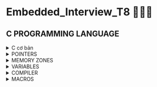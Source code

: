 # Embedded_Interview_T8 🥰🥰🥰
## C PROGRAMMING LANGUAGE
<details>
	
<summary>C cơ bản </summary>

### Data types
- Một số datatype thông dụng:
    | Name | Type | Range |
  |:------:|:--------:|:--------:|
  |int8|1 byte signed|-128 to 127|
	|uint8_t |1 byte unsgined|0 to 255|
	|int16_t |2 bytes signed|-32768 to 32767|
    |uint16_t|2 byte unsigned|0 to 65535|
    |int32_t |2 byte unsigned|-2147483648 to 2147483647|
    |uint32_t|4 bytes unsigned|0 to 4294967295|
    |int64_t |8 bytes signed|-9223372036854775808 to 9223372036854775807|
    |uint64_t|8 bytes unsigned|0 to 18446744073709551615|
- uint8_t/int8_t có độ lớn 8 bits = 1 byte. Bit là đơn vị lưu trữ nhỏ nhất.

### Sử dụng typedef
- Typedef sử dụng để redefine kiểu dữ liệu
` typedef int songuyen; `
- Sau khi đã redefine, ta có thể sử dụng songuyen thay cho int
```
#include"stdio.h:
typedef int so_nguyen;
int main()
{
  so_nguyen n= 9;
  printf("So nguyen la: %d\n", n);
}
```
### Fucntions:
- Functions are a group of statements used to perform cerion actions, and they are important for reusing code.
#### Ví dụ:
```c
#include <stdio.h>
void tich(int a, int b){  //Đây là hàm tich()
    printf("Tich %d va %d la %d",a, b, a*b);
}
int tong(int c, int d){ //Hàm này có kiểu trả về là int
    return c+d;
}
int main(){
    tich(2,3); // tich 2 va 3 la 6
    printf("Tong c va d la %d",tong(4,5)); //Tong c va d la 9
    return 0;
}
```

### Loops:

#### - For loop:
- When you know exactly how many times you want to loop through your code, use the `for` loop insted of a `while` loop.
```c
for (khởi tạo giá trị biến lặp; điều kiện lặp; cập nhật biến sau mỗi vòng lặp)
{
	// Statements
}
```
#### - While loop:
- Loops can execut a block of code as long as a specifed condition is reached.
```c
while(condition)
{
	// code block
}
```
#### - Do...While loop:
- Do...while loop is similar to a while loop, except the fact that it is guaranteed to execute at least one time.
```c
do
{
	// code block
} while(condition)
```
### Conditional branching:
	It is also called as `branching` as a program decides which statement to excecute based on the result of the evaluated condition. 
 #### If...else statement:
 - If statement is used to specify  block of code to be executed if a condition is `true`.
 - Else statement is used to specify a block of code to be executed if a condition is `false`.
 - Read more about `If - Elseif - Else`.
 #### Enum & Switch case:
 - Enum(enumeration) is used to assigned names to integral constants, the names make a programe `easy to read and maintain`.
   - Khai báo:
     ```
     enum _varname { A, B, C};
     ```
     ##### Ví dụ:
     ```c
     enum days_of_week { MON=0, TUE, WED, THU, FRI, SAT, SUN};
     ```
   - Khởi tạo:
     ```
     enum _varname _objetname;
     ```
     ##### Ví dụ:
     ```c
     enum days_of_week day = MON;
     ```
- Switch case : Selects one of many code blocks to be executed insted of many `if...else`
  - Syntax
  ```c
  switch(expression) {
  case x:
    // code block
    break;
  case y:
    // code block
    break;
  default:
    // code block
	}
  ```
  - Ví dụ:
  ```c
  switch(day)
  {
	case MON:
		// code block
		break;
	case TUE:
		// code block
		break;
	default:
		// code block
  }
  ```
</details>

<details>
<summary>POINTERS</summary> 
 
### Pointer
- Pointer is a variable that stores address of another object(var, func, ...).
`int a=0;`
`int* ptr = &a;` 
==> *ptr is variable, ptr is value
- Get the memory addres of a variable : using `&`
```c
int a=0;
printf("the memory address of a is: %p", &a);
```
- Get the from the memory address(depointer): using `*`
```c
int *ptr= &a;
printf("the value of address %p is %d", ptr, *ptr);
```
### RAM architecture
- Chứa rất nhiều ô nhớ, mỗi ô nhớ có kích thước 1byte = 8bits.
	vd: RAM 8GB ~ 8 tỷ ô nhớ
- Mỗi ô nhớ có địa chỉ duy nhất và địa chỉ này được đánh số từ 0 trở đi. Nếu CPU 64 bit thì RAM có tối đa 2^64 
địa chỉ ô nhớ. 
0x0000000000000000
0x0000000000000001
0x0000000000000002
0x0000000000000003
..................
0xffffffffffffffff
- Khi khai báo biến, compiler sẽ dành riêng một vùng nhớ với địa chỉ duy nhất để lưu biến. Compiler có nhiệm vụ liên
địa chỉ các ô nhớ đó với tên biến. Khi ta gọi tên biến, nó sẽ tự động truy xuất đến vùng nhớ đã liên kết với tên biến
để lấy dữ liệu. Ví dụ: 
```c 
uint32_t a=0;
```
- Biến a 4 bytes sẽ cần 4 ô nhớ. Giả sử địa chỉ của a là 0x0000
Nó sẽ sử dụng 4 ô nhớ có địa chỉ là 0x0000 0x0001 0x0002 0x0003

### Syntax of pointer
`datatype* nameofpointer= nullptr;`
- Ví du:
```c
	int* ptr;
	float* ptr;
	void* arr[];
```
### There are several types of pointers in C
#### 1. Null pointer
- Value NULL is assigend a the time of declaration. 
- Khi ta khai báo pointer mà không gán giá trị( `Wild Pointer` or `Uninitialized Pointer` by the way), nó có thể trỏ đến 
một địa chỉ nhớ bất kỳ. So if we still no use pointer yet, we should assign nulll value to it to avoid to crash or behave badly.
#### 2. Void pointer
- Là kiểu con trỏ chưa khai báo kiểu dữ liệu liên kết với nó. Nó có thể chứa địa chỉ của bất kỳ kiểu dữ liệu nào. 
- Nó có chuyển chuyển kiểu dữ liệu của địa chỉ nó đang chứa thành bất cứ kiểu gì bằng việc sử dụng `type casting`.
```c
#include"stdio.h"
void cal(int a, int b)
{
    printf("%d+%d=%d\n", a, b, a+b);
}
int main()
{
    int a=9;
    void* ptr = NULL;
    ptr= &a;
    printf("the value of ptr is: %d\n", *(int*)ptr);
    ptr= &cal;
    ((void(*)(int,int))ptr)(6,9);
}
```
<h3 align="center"> ===Khi casting các hàm phức tạp cần lưu ý các dấu ngoặc=== </p>

#### 3. Function pointer
- Dùng để trỏ đến địa chỉ các hàm
- Cú pháp: datatype(*nameofptr)(input_parameter);
- Ví dụ:
```c
int(*ptr)(int, int);
void(*ptr)(int, int)= &cal; 
```
- Có thể sử dụng function pointer as a input parameter
```c
#include<stdio.h>
void tong (int a, int b){
    printf("Tong %d va %d la: %d",a ,b, a+b);
}
void tinhtoan(void(*ptrTinhToan)(int,int), int a, int b){
    printf("Tinh toan\n");
    ptrTinhToan(a,b);
}
int main(){
    tinhtoan(&tong, 3, 4); //Tong 3 va 4 la: 7
    return 0;
}
```
- Hoặc có thể sử dụng nó trong một mảng:
```c#include<stdio.h>
void tong (int a, int b){
    printf("Tong %d va %d la: %d",a ,b, a+b);
}
void hieu (int a, int b){
    printf("Hieu %d va %d la: %d", a, b, a-b);
}
int main(){
    
    void *ptr[]={&tong, &hieu};
    ((void(*)(int ,int))ptr[0])(2,3); // Tong 2 va 3 la 5
    ((void(*)(int ,int))ptr[1])(5,2); // Hieu 5 va 2 la 3
    return 0;
}
``` 
#### 4. Pointer to pointer
- A pointer is a variable that stores the address of another pointer.
- Ứng dụng: Linked list, dynamic allocation of multi-dimensional arrays...
- Ví dụ.
```c
int **ptp= NULL;
int a= 9;
int *ptr= &a;
ptp = &ptr;
printf("ptp address - value: %p - %p\n", ptp, *ptp);
printf("ptr address - value: %p - %d\n", ptr, **ptp);
```
#### 5. Size of pointers
- Size of pointers depend on architecture of OS:
	|MS-DOS|WIN32|WIN64|
	|:----:|:----:|:----:|
	| 2 bytes | 4 bytes | 8 bytes |
- Kích thước của biến con trỏ cho bất kì kiểu dữ liệu nào đều bằng nhau. Ví dụ:
```c
#include <stdio.h>

int main() {
	char *p1;
	int *p2;
	float *p3;
	double *p4;
	printf("Size of char type pointer: %lu\n bytes",sizeof(char *));   // 8 bytes
    printf("Size of int type pointer: %lu\n bytes",sizeof(int *));     // 8 bytes
    printf("Size of float type pointer: %lu\n bytes",sizeof(float *)); // 8 bytes
    printf("Size of double type pointer: %lu\n bytes",sizeof(double *));// 8 bytes
	return 0;
}
```


</details>
<details>
<summary>MEMORY ZONES</summary>
<h3  align="center">
STACK<br>
___________<br>
^^^^^^<br>
^^^^^^<br>

^^^^^^<br>
HEAP<br>
___________<br>
BSS<br>
___________<br>
DATA<br>
___________<br>
TEXT<br>
</h3>

### 1. TEXT(READ ONLY)
- Read only
- Chứa khai báo hằng số. 
### 2. DATA - Initialized data
- Chứa biến global, static với giá trị khởi tạo khác 0
- Giải phóng sau khi kết thúc chương trình.
`c int a= 0;`
### 3. BSS - Uinitialized data
- Chứ biến global, static với giá trị khởi tạo bằng 0 hoặc chưa khởi tạo.
`c int a;`
- Giải  phóng sau khi kết thúc chương trình.
- Sau khi khởi tạo giá trị khác 0 cho nó. biến này vẫn thuộc vùng BSS***
### 4. STACK
- R/W nhanh hơn, được khởi tạo khi compiling.
- Vùng nhớ có kích thước cố định, phụ thuộc vào kiến trúc OS.
- Chứa biến local, input parameters
- Giải phóng sau khi go out of scope.
- Lỗi stack overflow : Khi khởi tạo quá nhiều local variables hoặc đệ quy vô tận.
```c
int foo(int x)
{
	printf("de quy khong gioi han\n");
	return foo(x);
}
```
### 5. HEAP
- Kích thước có thể thay đổi.
- Chứa các biến global khi sử dụng dynamically allocation như malloc, realloc, calloc...
- Tồn tại hết chương trình. Chỉ giải phóng khi gọi hàm free(); `It may cause memory leak`
- Nếu cấp phát động quá nhiều mà không giải phóng sẽ bị `heap overflow`
- Nếu khởi vùng nhớ quá lớn mà heap không thể lưu trữ 1 lần được cũng sẽ bị lỗi:
```c
int *A = (int *)malloc(sizeof(int)*18446744073709551615); // Khỏi tạo mảng động có kích thước quá lớn.
```

### ARRAY
- Mảng dùng để lưu trữ nhiều giá trị vào một biến thay vì phải tạo nhiều biến riêng lẻ cho từng giá trị một.
- Cú pháp:
`c typedata name_array[] = {};
- Ví dụ:
```c
uint8_t arr[]= {1,2,3,4,5};
void *ptr[]={};
```
- Gía trị của mảng chính là địa chỉ của ô nhớ ddauf tiên. Ta có thể di chuyển điến địa chỉ của biến thứ 2 bằng cách (arr+1)
```c
uint8_t arr[5]= {1,2,3,4,5};
    uint32_t arr1[2]= {6,7};
    for(int i=0; i<5; i++)
        printf("Dia chi cac phan tu cua arr lan luot la: %p\n", arr+i);
    printf("==============\n");
    for(int i=0; i<2; i++)
        printf("Dia chi cac phan tu cua arr1 lan luot la: %p\n", arr1+i);
/*
Dia chi thu 0 cua arr la: 0000002e3fbff893
Dia chi thu 1 cua arr la: 0000002e3fbff894
Dia chi thu 2 cua arr la: 0000002e3fbff895
Dia chi thu 3 cua arr la: 0000002e3fbff896
Dia chi thu 4 cua arr la: 0000002e3fbff897
==============
Dia chi thu 0 cua arr1 la: 0000002e3fbff888
Dia chi thu 1 cua arr1 la: 0000002e3fbff88c
*/
```

### Dynamically Allocation
- Khởi tạo mảng mà kích thước của nó có thể thay đổi trong quá trình chương trình đang chạy (runtime).
#### 1. malloc() or memory allocation
- Khởi tạo động một mảng động với kích thước chỉ định.
```c
datatype *arr_name= (casttype*)malloc(sizeof(datatype)*n);
```
#### 2. calloc() or contiguos allocation
Calloc giống với malloc nhưng có 2 diểm khác biệt:
 - Nó khởi tạo giá trị mặc định là 0.
 - Cú pháp truyền vào 2 thông số : kích thước mảng và kích thước của kiểu dữ liệu
 ```c
 datatype *arr_name= (casttype*)calloc(n, sizeof(datatype));
```
#### 3. free() - deallocate the memory
- Dùng để thu hồi vùng nhớ. Avoid memory leaks.
  ```c
  int *arr= (int*)malloc(n*sizedof(int));
  free(ptr);
  ```
#### 4. realloc() or re-allocation
- Dùng để thay đổi kích thước của mảng động
- Ví dụ:
  ```c
  int *arr= (int*)malloc(n*sizedof(int));
  arr= realloc(arr, m*sizeof(int));
  ```

</details>
<details>
<summary>VARIABLES</summary>
	
- Biến là một vùng bộ nhớ được đặt tên cho phép dễ dàng lưu trữ và truy xuất dữ liệu. Tùy vào loại kiểu dữ kiệu của biến mà kích thước vùng nhớ này khác nhau. Ví dụ:
	```c
	uint32_t= 0; // 4 bytes
	char c= 's'; // 1 byte
	```
<h3 align="center"> >>>There are several varible types<<<</h3>
<br>
	
### 1. Local variable
- Khởi tạo tại STACK
- Bị hủy giá trị khi thoát ra khỏi local scope. Ví dụ:
	```c
	#include <stdio.h>
	void	foo(void)
	{
		int	a;
		a = 10;
		printf("Foo function: Variable a = %d\n", a);
	} // the variable 'a' ceases to exist in RAM here.
	int	main(void)
	{
		foo();
		printf("Main: Variable a = %d\n", a);
		// ERROR : main does not know any variable named 'a'!
		return (0);
	}
	```
- Tuy nhiên, ta vẫn có cách để thay đổi giá trị của biến local từ bên ngoài bằng cách truyền địa chỉ vùng nhớ của nó làm tham số và truy cập vào địa chỉ để thay đổi.
	```c
	#include <stdio.h>
	void	foo(int *a)
	{
		*a = 145; // Change what is at the address of 'a'
		printf("Foo: Variable a = %d\n", *a); // *a == 145
	}
	int	main(void)
	{
		int a;
		a = 10;
		printf("Main: Variable a = %d\n", a); // a == 10
		foo(&a); // Pass the address of 'a', not the value
		printf("Main: Variable a = %d\n", a); // a == 145
		return (0);
	}
	```
### 2. Global variable - extern keyword
- Khởi tạo trong vùng nhớ DATA hoặc BSS
- Khởi tạo bằng cách khai báo nó ngoài phạm vi của bất kì hàm nào. Điều này có nghĩa là nó có thể được truy cập trong phạm vi của bất kỳ hàm nào.
#### Thứ tự ưu tiên của global>local
  - Khi khai báo hai biến cùng tên với kiểu global và local, thứ tự ưu tiên sẽ khác nhau. Ví dụ:
  ```c
 	#include <stdio.h>
	int	a; // Global variable initialized to 0 by default
	void	foo(void)
	{
		a = 42;
		printf("Foo: a = %d\n", a); // a == 42
	}
	void	global_a(void)
	{
		// Prints the value of the global variable
		printf("-------------- GLOBAL A: a = %d\n", a);
	}
	int	main(void)
	{
		int a; // Local variable with the same name as the global
		a = 100;
		global_a(); // a globale == 0
		printf("Main: a = %d\n", a); // a locale == 100
		foo();
		printf("Main: a = %d\n", a); // a locale == 100
		global_a(); // a globale == 42
		a = 200;
		printf("Main: a = %d\n", a); // a locale == 200
		global_a(); // a globale == 42
		return (0);
	}
```

#### Phạm vi của biến global - extern keyword
- Bất kỳ hàm nào của chương trình đều có thể truy cập vào biến global. Nếu chúng ta muốn sử dụng biến này ở trong một file khác thì chỉ việc thêm keyword `extern` vào trước và reinitialize nó.
- Tuy nhiên, việc truy cập từ bất kỳ đâu có thể dẫn tới vấn đề bảo mật. Khi đó ta sẽ cần sử dụng `static global variable`.
- Ví dụ:
  Trong file lib.c
  ```c
	#include <stdio.h>
	
	int	a = 100; // Global variable declared and defined here
	
	void	foo(void)
	{
		a = 42;
		printf("Foo: a = %d\n", a); // a == 42
	}
  ```
  Trong file main.c
  	```c
  	#include <stdio.h>

	extern int	a; // Global variable, defined elsewhere
	
	void foo(void);	// Foo prototype, defined elsewhere
			// is identical to
			// extern void foo(void);
	
	int	main(void)
	{
		printf("Main: a = %d\n", a); // a == 100
		foo();
		printf("Main: a = %d\n", a); // a == 42
		a = 200;
		printf("Main: a = %d\n", a); // a == 200
		return (0);
	}
  ```
- Terminal sẽ in ra như sau:
  	```c
	Main: a = 100
	Foo: a = 42
	Main: a = 42
	Main: a = 200
  ```
  <h3 align= "center" col="red"> ***Lưu ý: Khi compile phải liệt kê đầy đủ các file liên quan thì mới nhận được biến extern. `c gcc main.c lib.c -o main`</h3>

### 3. Local static
- Khởi tạo trong BSS/DATA.
- Biến này thực chất chả giống gì biến local. Nó tồn tại như biến global, không mất đi khi thoát khỏi scope và được khởi tạo giá trị mặc định là 0.
- Tuy nhiên từ khóa static hạn chế phạm vi của nó thuộc về hàm chứa nó.
- - Ví dụ:
  ```c
	#include <stdio.h>
	void	foo(void)
	{
		int		a = 100;
		static int	b = 100;
		printf("a = %d, b = %d\n", a, b);
		a++;
		b++;
	}
	int	main(void)
	{
		foo();
		foo();
		foo();
		foo();
		foo();
		return (0);
	}
```
- Lúc này, ta thấy rõ sự khác biệt.
	```c
	a = 100, b = 100
	a = 100, b = 101
	a = 100, b = 102
	a = 100, b = 103
	a = 100, b = 104
```
### 4. Global static
- Được khởi tạo tại DATA hoặc BSS
- Biến này chỉ được sử dụng trong phạm vi file.c chứa nó mà thôi, không thể truy cập từ file.c khác kể cả dùng extern.
- Nếu trong file đó có hàm sử dụng biến này, ta vẫn có thể gọi hàm đó sang file khác băng extern keyword. Điều này được ứng dụng trong ` thiết kế thư viện `, chỉ cho phép người dùng sử dụng tính năng chứ không được phép truy cập thay đổi giá trị của biến.
- Ứng dụng: Dùng để thiết kế thư viện.
	- Trong file main.c
   ```c
	#include <stdio.h>
	
	extern void test(); //extern sử dụng để lấy dữ liệu từ file test.c
	
	extern int a;
	// Lỗi vì không thể lấy biến a từ test.c do static toàn cục.Nếu trong test.c thay static int a = 1 thành int a = 1 thì chương trình đúng.
	int main(){
	    test(); // a = 1
	    a = 10  // a = 10
	    test(); // a = 11
	    return 0;
	}
```
	- Trong file lib.c
	```c
	#include <stdio.h>
	
	static int a = 1; //Static toàn cục -> DATA
	//int a=1;
	void test(){
	    printf("a=%d\n", a); 
	    a++;
	}
```
### 5. Register variables
- Khai báo trực tiếp trong thanh ghi register của CPU instead of RAM. Nó sẽ được truy xuất trực tiếp vào ALU từ register nên tốc độ xử lý rất nhanh.
- Ở một số máy tính có RAM xịn và tối ưu hệ thống thì tốc độ cũng khá cao nhưng vấn kém kiểu khai báo này .
- Ứng dụng: Viết firmware cho CPU.
- Ví dụ:
```c
	#include"stdio.h"
	#include"time.h"
	
	int main()
	{
	    clock_t start, end;
	    double test=0;
	    register int a;
	    start= clock();
	    for(int i=0; i<0xFFFFFFFF; i++)
	    {}
	    end= clock();
	    test= ((double)(end-start))/CLOCKS_PER_SEC;
	    printf("time    : %f\n", test);
	
	
	}
```
### Volatile varibale
- Khi compiler biên dịch chương trình, nó thấy các biến lặp lại giá trị qua các vòng lặp nó sẽ tự động tối ưu để tiết kiệm bộ nhớ.
	```c
	int a;
	while(1)
	{
	a=1;
	}
	```
 - Nhưng khi giá trị của biến thay đổi qua các vòng lặp, nó sẽ không hiểu được. Vì vậy khai báo biến sử dụng keyword volatile, nó sẽ thông báo cho compiler biết biến này có thể thay đổi giá trị bất cứ lúc nào sau các vòng lặp để tránh bị nó tối ưu.
	```c
	volatile int a; // ko toi uu
	while(1)
	{
	a= readUSB(); // tai moi vong lap a nhan gia tri khac nhau.
	}
	```
 - Ứng dụng: Interrupt, RTOS...




</details>
<details>
<summary>COMPILER</summary>
</details>
<details>
<summary>MACROS</summary>
</details>





